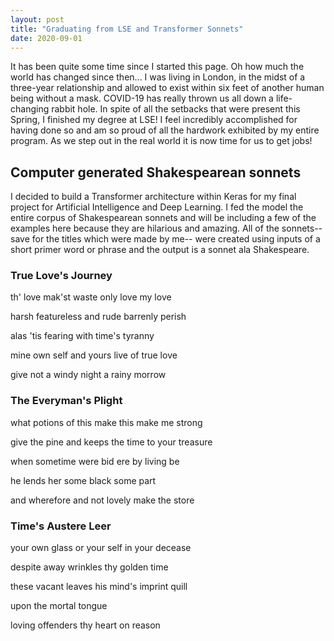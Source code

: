 ```yaml
---
layout: post
title: "Graduating from LSE and Transformer Sonnets" 
date: 2020-09-01
---
```


It has been quite some time since I started this page. Oh how much the world has changed since then... I was living in London, in the midst of a three-year relationship and allowed to exist within six feet of another human being without a mask. COVID-19 has really thrown us all down a life-changing rabbit hole. In spite of all the setbacks that were present this Spring, I finished my degree at LSE! I feel incredibly accomplished for having done so and am so proud of all the hardwork exhibited by my entire program. As we step out in the real world it is now time for us to get jobs! 

## Computer generated Shakespearean sonnets

I decided to build a Transformer architecture within Keras for my final project for Artificial Intelligence and Deep Learning. I fed the model the entire corpus of Shakespearean sonnets and will be including a few of the examples here because they are hilarious and amazing. All of the sonnets-- save for the titles which were made by me-- were created using inputs of a short primer word or phrase and the output is a sonnet ala Shakespeare. 

### True Love's Journey
th' love mak'st waste only love my love

harsh featureless and rude barrenly perish 

alas 'tis fearing with time's tyranny 

mine own self and yours live of true love 

give not a windy night a rainy morrow 

### The Everyman's Plight
what potions of this make this make me strong 

give the pine and keeps the time to your treasure 

when sometime were bid ere by living be 

he lends her some black some part 

and wherefore and not lovely make the store 

### Time's Austere Leer
your own glass or your self in your decease 

despite away wrinkles thy golden time 

these vacant leaves his mind's imprint quill 

upon the mortal tongue 

loving offenders thy heart on reason 
